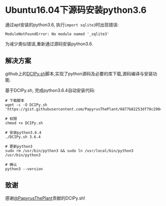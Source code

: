 # Ubuntu16.04下源码安装python3.6

通过apt安装的python3.6, 执行`import sqlite3`时出现错误:

```
ModuleNotFoundError: No module named '_sqlite3'
```

为减少类似错误,重新通过源码安装python3.6.

## 解决方案

github上的[DCIPy.sh](https://gist.github.com/PapyrusThePlant/6877b82253df79c290416a5200c018d6)脚本,实现了python源码及必要的库下载,源码编译与安装功能.

基于DCIPy.sh, 完成python3.6.4自动安装代码:

```
# 下载脚本
wget -c -O DCIPy.sh 'https://gist.githubusercontent.com/PapyrusThePlant/6877b82253df79c290416a5200c018d6/raw/d8294369f13cd79e93499fde1085073aa29fa06d/DCIPy.sh'

# 权限
chmod +x DCIPy.sh

# 安装python3.6.4
./DCIPy.sh 3.6.4

# 更新python3
sudo rm /usr/bin/python3 && sudo ln /usr/local/bin/python3 /usr/bin/python3

# 确认
python3 --version
```

## 致谢
感谢[@PapyrusThePlant](https://gist.github.com/PapyrusThePlant/6877b82253df79c290416a5200c018d6)贡献的DCIPy.sh!


